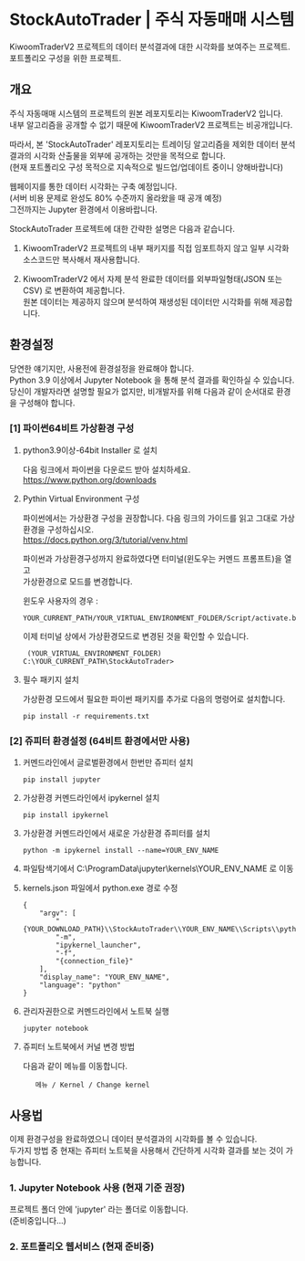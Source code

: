 # StockAutoTrader | 주식 자동매매 시스템

KiwoomTraderV2 프로젝트의 데이터 분석결과에 대한 시각화를 보여주는 프로젝트.  
포트폴리오 구성을 위한 프로젝트.


<!-- ############################################################ -->

## 개요

주식 자동매매 시스템의 프로젝트의 원본 레포지토리는 KiwoomTraderV2 입니다.  
내부 알고리즘을 공개할 수 없기 때문에 KiwoomTraderV2 프로젝트는 비공개입니다. 

따라서, 본 'StockAutoTrader' 레포지토리는 트레이딩 알고리즘을 제외한 데이터 분석 결과의 시각화 산출물을 외부에 공개하는 것만을 목적으로 합니다.  
(현재 포트폴리오 구성 목적으로 지속적으로 빌드업/업데이트 중이니 양해바랍니다)

웹페이지를 통한 데이터 시각화는 구축 예정입니다.  
(서버 비용 문제로 완성도 80% 수준까지 올라왔을 때 공개 예정)  
그전까지는 Jupyter 환경에서 이용바랍니다.


StockAutoTrader 프로젝트에 대한 간략한 설명은 다음과 같습니다.

1. KiwoomTraderV2 프로젝트의 내부 패키지를 직접 임포트하지 않고 일부 시각화 소스코드만 복사해서 재사용합니다.

2. KiwoomTraderV2 에서 자제 분석 완료한 데이터를 외부파일형태(JSON 또는 CSV) 로 변환하여 제공합니다.  
원본 데이터는 제공하지 않으며 분석하여 재생성된 데이터만 시각화를 위해 제공합니다.



<!-- ############################################################ -->

## 환경설정

당연한 얘기지만, 사용전에 환경설정을 완료해야 합니다.  
Python 3.9 이상에서 Jupyter Notebook 을 통해 분석 결과를 확인하실 수 있습니다. 
당신이 개발자라면 설명할 필요가 없지만, 비개발자를 위해 다음과 같이 순서대로 환경을 구성해야 합니다. 

### [1] 파이썬64비트 가상환경 구성

1. python3.9이상-64bit Installer 로 설치

   다음 링크에서 파이썬을 다운로드 받아 설치하세요.  
    https://www.python.org/downloads

2. Pythin Virtual Environment 구성

    파이썬에서는 가상환경 구성을 권장합니다. 다음 링크의 가이드를 읽고 그대로 가상환경을 구성하십시오.  
    https://docs.python.org/3/tutorial/venv.html

    파이썬과 가상환경구성까지 완료하였다면 터미널(윈도우는 커멘드 프롬프트)을 열고  
    가상환경으로 모드를 변경합니다.

    윈도우 사용자의 경우 :

       YOUR_CURRENT_PATH/YOUR_VIRTUAL_ENVIRONMENT_FOLDER/Script/activate.bat 

    이제 터미널 상에서 가상환경모드로 변경된 것을 확인할 수 있습니다.

        (YOUR_VIRTUAL_ENVIRONMENT_FOLDER) C:\YOUR_CURRENT_PATH\StockAutoTrader>

3. 필수 패키지 설치

    가상환경 모드에서 필요한 파이썬 패키지를 추가로 다음의 명령어로 설치합니다.

       pip install -r requirements.txt




### [2] 쥬피터 환경설정 (64비트 환경에서만 사용)

1. 커멘드라인에서 글로벌환경에서 한번만 쥬피터 설치

       pip install jupyter

2. 가상환경 커멘드라인에서 ipykernel 설치

       pip install ipykernel

3. 가상환경 커멘드라인에서 새로운 가상환경 쥬피터를 설치

       python -m ipykernel install --name=YOUR_ENV_NAME

4. 파일탐색기에서 C:\ProgramData\jupyter\kernels\YOUR_ENV_NAME 로 이동

5. kernels.json 파일에서  python.exe 경로 수정

       {
           "argv": [
               "{YOUR_DOWNLOAD_PATH}\\StockAutoTrader\\YOUR_ENV_NAME\\Scripts\\python.exe",
               "-m",
               "ipykernel_launcher",
               "-f",
               "{connection_file}"
           ],
           "display_name": "YOUR_ENV_NAME",
           "language": "python"
       }

6. 관리자권한으로 커멘드라인에서 노트북 실행

       jupyter notebook

7. 쥬피터 노트북에서 커널 변경 방법

   다음과 같이 메뉴를 이동합니다.

          메뉴 / Kernel / Change kernel


<!-- ############################################################ -->

## 사용법 

이제 환경구성을 완료하였으니 데이터 분석결과의 시각화를 볼 수 있습니다.  
두가지 방법 중 현재는 쥬피터 노트북을 사용해서 간단하게 시각화 결과를 보는 것이 가능합니다.  

### 1. Jupyter Notebook 사용 (현재 기준 권장)

프로젝트 폴더 안에 'jupyter' 라는 폴더로 이동합니다.  
(준비중입니다...)


### 2. 포트폴리오 웹서비스 (현재 준비중)

